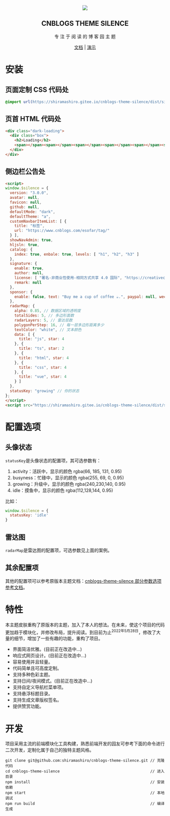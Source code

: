 <div align="center">
  <img align="center" src="./docs/_media/icon.svg">
  <h2 align="center">
    CNBLOGS THEME SILENCE
  </h2>
  <p align="center">
    专 注 于 阅 读 的 博 客 园 主 题
  </p>

[文档](https://gitee.com/shiramashiro/cnblogs-theme-silence) | [演示](https://www.cnblogs.com/shiramashiro)

</div>

# 安装

## 页面定制 CSS 代码处

```css
@import url(https://shiramashiro.gitee.io/cnblogs-theme-silence/dist/silence.min.css);
```

## 页首 HTML 代码处

```html
<div class="dark-loading">
  <div class="box">
    <h2>Loading</h2>
    <span></span><span></span><span></span><span></span><span></span><span></span><span></span>
  </div>
</div>
```

## 侧边栏公告处

```html
<script>
window.$silence = {
  version: "3.0.0",
  avatar: null,
  favicon: null,
  github: null,
  defaultMode: "dark",
  defaultTheme: "a",
  customNavbarItemList: [ {
    title: "标签",
    url: "https://www.cnblogs.com/esofar/tag/"
  } ],
  showNavAdmin: true,
  hljsln: true,
  catalog: {
    index: true, enbale: true, levels: [ "h1", "h2", "h3" ]
  },
  signature: {
    enable: true,
    author: null,
    license: [ "署名-非商业性使用-相同方式共享 4.0 国际", "https://creativecommons.org/licenses/by-nc-sa/4.0/" ],
    remark: null
  },
  sponsor: {
    enable: false, text: "Buy me a cup of coffee ☕.", paypal: null, wechat: null, alipay: null
  },
  radarMap: {
    alpha: 0.85, // 数据区域的透明度
    totalSides: 5, // 多边形面数
    radarLayers: 5, // 雷达层数
    polygonPerStep: 16, // 每一层多边形距离多少
    textColor: "white", // 文本颜色
    data: [ {
      title: "js", star: 4
    }, {
      title: "ts", star: 2
    }, {
      title: "html", star: 4
    }, {
      title: "css", star: 4
    }, {
      title: "vue", star: 4
    } ]
  },
  statusKey: "growing" // 你的状态
};
</script>
<script src="https://shiramashiro.gitee.io/cnblogs-theme-silence/dist/silence.min.js"></script>
```

# 配置选项

## 头像状态

`statusKey`是头像状态的配置项，其可选参数有：

1. activity：活跃中，显示的颜色 rgba(66, 185, 131, 0.95)
2. busyness：忙碌中，显示的颜色 rgba(255, 69, 0, 0.95)
3. growing：升级中，显示的颜色 rgba(240,230,140, 0.95)
4. idle：摸鱼中，显示的颜色 rgba(112,128,144, 0.95)

比如：

```js
window.$silence = {
  statusKey: 'idle'
}
```

## 雷达图

`radarMap`是雷达图的配置项，可选参数见上面的案例。

## 其余配置项

其他的配置项可以参考原版本主题文档：[cnblogs-theme-silence 部分参数选项参考文档](https://esofar.gitee.io/cnblogs-theme-silence/#/options)。

# 特性

本主题皮肤重构了原版本的主题，加入了本人的想法。在未来，使这个项目的代码更加趋于模块化，并修改布局，提升阅读。到目前为止<sup>2022年5月28日</sup>，修改了大量的细节，增加了一些有趣的功能，重构了项目。

- 界面简洁优雅。(目前正在改造中...)
- 响应式网页设计。(目前正在改造中...)
- 容易使用并且轻量。
- 代码简单且可高度定制。
- 支持多种色彩主题。
- 支持日间/夜间模式。(目前正在改造中...)
- 支持自定义导航栏菜单项。
- 支持悬浮标题目录。
- 支持生成文章版权签名。
- 提供赞赏功能。

# 开发

项目采用主流的前端模块化工具构建，熟悉前端开发的园友可参考下面的命令进行二次开发，定制化属于自己的独特主题风格。

```
git clone git@github.com:shiramashiro/cnblogs-theme-silence.git // 克隆代码
cd cnblogs-theme-silence                                        // 进入目录
npm install                                                     // 安装依赖
npm start                                                       // 本地调试
npm run build                                                   // 编译生成
```